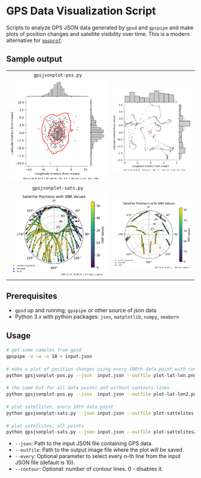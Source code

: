 # GPS Data Visualization Script

Scripts to analyze GPS JSON data generated by `gpsd` and `gpspipe` and make plots of position changes and satellite visibility over time. This is a modern alternative for [`gpsprof`](https://github.com/andersson/gpsd/blob/master/gpsprof).

## Sample output


|                          |                              |
| :----------------------: | :--------------------------: |
|   `gpsjsonplot-pos.py`   |                              |
|  ![](plot-lat-lon.png)   |  ![](plot-lat-lon-200.png)   |
|  `gpsjsonplot-sats.py`   |                              |
| ![](plot-sattelites.png) | ![](plot-sattelites-200.png) |



## Prerequisites

- `gpsd` up and running; `gpspipe` or other source of json data
- Python 3.x with python packages: `json`, `matplotlib`, `numpy`, `seaborn`

## Usage

```bash
# get some samples from gpsd
gpspipe -v -w -n 10 > input.json

# make a plot of position changes using every 100th data point with contour lines
python gpsjsonplot-pos.py --json  input.json --outfile plot-lat-lon.png --every 100 --contour 4

# the same but for all data points and without contours lines
python gpsjsonplot-pos.py --json  input.json --outfile plot-lat-lon2.png --every 1 --contour 0

# plot satellites, every 10th data point
python gpsjsonplot-sats.py --json input.json --outfile plot-sattelites.png --every 10

# plot satellites, all points
python gpsjsonplot-sats.py --json input.json --outfile plot-sattelites2.png --every 1
```


-    `--json`: Path to the input JSON file containing GPS data.
-    `--outfile`: Path to the output image file where the plot will be saved.
-    `--every`: Optional parameter to select every n-th line from the input JSON file (default is 10).
-    `--contour`: Optional: number of contour lines. 0 - disables it.
